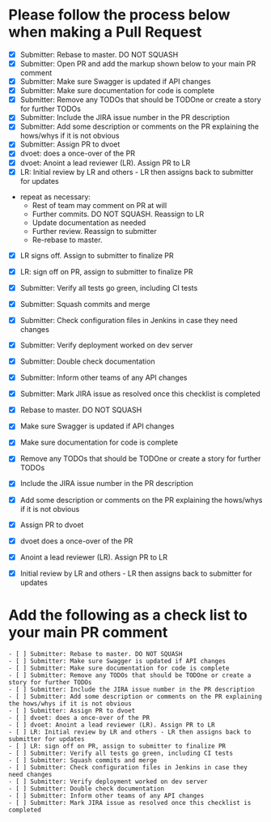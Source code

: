 Please follow the process below when making a Pull Request
=========================

- [x] Submitter: Rebase to master. DO NOT SQUASH
- [x] Submitter: Open PR and add the markup shown below to your main PR comment
- [x] Submitter: Make sure Swagger is updated if API changes
- [x] Submitter: Make sure documentation for code is complete
- [x] Submitter: Remove any TODOs that should be TODOne or create a story for further TODOs
- [x] Submitter: Include the JIRA issue number in the PR description
- [x] Submitter: Add some description or comments on the PR explaining the hows/whys if it is not obvious
- [x] Submitter: Assign PR to dvoet
- [x] dvoet: does a once-over of the PR
- [x] dvoet: Anoint a lead reviewer (LR). Assign PR to LR
- [x] LR: Initial review by LR and others - LR then assigns back to submitter for updates
- repeat as necessary:
  * Rest of team may comment on PR at will
  * Further commits. DO NOT SQUASH. Reassign to LR
  * Update documentation as needed
  * Further review. Reassign to submitter
  * Re-rebase to master.
- [x] LR signs off. Assign to submitter to finalize PR
- [x] LR: sign off on PR, assign to submitter to finalize PR
- [x] Submitter: Verify all tests go green, including CI tests
- [x] Submitter: Squash commits and merge
- [x] Submitter: Check configuration files in Jenkins in case they need changes
- [x] Submitter: Verify deployment worked on dev server
- [x] Submitter: Double check documentation
- [x] Submitter: Inform other teams of any API changes
- [x] Submitter: Mark JIRA issue as resolved once this checklist is completed
- [x] Rebase to master. DO NOT SQUASH
- [x] Make sure Swagger is updated if API changes
- [x] Make sure documentation for code is complete
- [x] Remove any TODOs that should be TODOne or create a story for further TODOs
- [x] Include the JIRA issue number in the PR description
- [x] Add some description or comments on the PR explaining the hows/whys if it is not obvious
- [x] Assign PR to dvoet
- [x] dvoet does a once-over of the PR
- [x] Anoint a lead reviewer (LR). Assign PR to LR
- [x] Initial review by LR and others - LR then assigns back to submitter for updates


Add the following as a check list to your main PR comment
=========================
```
- [ ] Submitter: Rebase to master. DO NOT SQUASH
- [ ] Submitter: Make sure Swagger is updated if API changes
- [ ] Submitter: Make sure documentation for code is complete
- [ ] Submitter: Remove any TODOs that should be TODOne or create a story for further TODOs
- [ ] Submitter: Include the JIRA issue number in the PR description
- [ ] Submitter: Add some description or comments on the PR explaining the hows/whys if it is not obvious
- [ ] Submitter: Assign PR to dvoet
- [ ] dvoet: does a once-over of the PR
- [ ] dvoet: Anoint a lead reviewer (LR). Assign PR to LR
- [ ] LR: Initial review by LR and others - LR then assigns back to submitter for updates
- [ ] LR: sign off on PR, assign to submitter to finalize PR
- [ ] Submitter: Verify all tests go green, including CI tests
- [ ] Submitter: Squash commits and merge
- [ ] Submitter: Check configuration files in Jenkins in case they need changes
- [ ] Submitter: Verify deployment worked on dev server
- [ ] Submitter: Double check documentation
- [ ] Submitter: Inform other teams of any API changes
- [ ] Submitter: Mark JIRA issue as resolved once this checklist is completed
```
